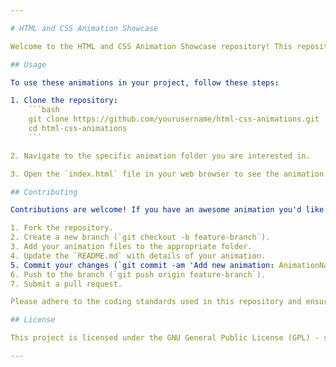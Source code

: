 ```yaml
---

# HTML and CSS Animation Showcase

Welcome to the HTML and CSS Animation Showcase repository! This repository contains various HTML and CSS animations licensed under the GNU General Public License (GPL).

## Usage

To use these animations in your project, follow these steps:

1. Clone the repository:
    ```bash
    git clone https://github.com/yourusername/html-css-animations.git
    cd html-css-animations
    ```

2. Navigate to the specific animation folder you are interested in.

3. Open the `index.html` file in your web browser to see the animation in action.

## Contributing

Contributions are welcome! If you have an awesome animation you'd like to add, follow these steps:

1. Fork the repository.
2. Create a new branch (`git checkout -b feature-branch`).
3. Add your animation files to the appropriate folder.
4. Update the `README.md` with details of your animation.
5. Commit your changes (`git commit -am 'Add new animation: AnimationName'`).
6. Push to the branch (`git push origin feature-branch`).
7. Submit a pull request.

Please adhere to the coding standards used in this repository and ensure your animation is well-documented.

## License

This project is licensed under the GNU General Public License (GPL) - see the [LICENSE](LICENSE) file for details.

---
```

